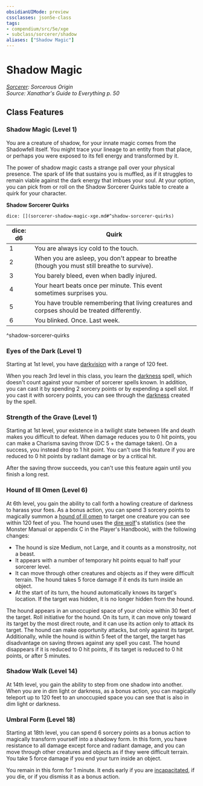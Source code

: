 ```yaml
---
obsidianUIMode: preview
cssclasses: json5e-class
tags:
- compendium/src/5e/xge
- subclass/sorcerer/shadow
aliases: ["Shadow Magic"]
---
```

# Shadow Magic
*[Sorcerer](sorcerer.md): Sorcerous Origin*  
*Source: Xanathar's Guide to Everything p. 50*  


## Class Features

### Shadow Magic (Level 1)

You are a creature of shadow, for your innate magic comes from the Shadowfell itself. You might trace your lineage to an entity from that place, or perhaps you were exposed to its fell energy and transformed by it.

The power of shadow magic casts a strange pall over your physical presence. The spark of life that sustains you is muffled, as if it struggles to remain viable against the dark energy that imbues your soul. At your option, you can pick from or roll on the Shadow Sorcerer Quirks table to create a quirk for your character.

**Shadow Sorcerer Quirks**

`dice: [](sorcerer-shadow-magic-xge.md#^shadow-sorcerer-quirks)`

| dice: d6 | Quirk |
|----------|-------|
| 1 | You are always icy cold to the touch. |
| 2 | When you are asleep, you don't appear to breathe (though you must still breathe to survive). |
| 3 | You barely bleed, even when badly injured. |
| 4 | Your heart beats once per minute. This event sometimes surprises you. |
| 5 | You have trouble remembering that living creatures and corpses should be treated differently. |
| 6 | You blinked. Once. Last week. |
^shadow-sorcerer-quirks

### Eyes of the Dark (Level 1)

Starting at 1st level, you have [darkvision](Mechanics/Rules/senses.md#Darkvision) with a range of 120 feet.

When you reach 3rd level in this class, you learn the [darkness](Mechanics/spells/darkness.md) spell, which doesn't count against your number of sorcerer spells known. In addition, you can cast it by spending 2 sorcery points or by expending a spell slot. If you cast it with sorcery points, you can see through the [darkness](Mechanics/spells/darkness.md) created by the spell.

### Strength of the Grave (Level 1)

Starting at 1st level, your existence in a twilight state between life and death makes you difficult to defeat. When damage reduces you to 0 hit points, you can make a Charisma saving throw (DC 5 + the damage taken). On a success, you instead drop to 1 hit point. You can't use this feature if you are reduced to 0 hit points by radiant damage or by a critical hit.

After the saving throw succeeds, you can't use this feature again until you finish a long rest.

### Hound of Ill Omen (Level 6)

At 6th level, you gain the ability to call forth a howling creature of darkness to harass your foes. As a bonus action, you can spend 3 sorcery points to magically summon a [hound of ill omen](Mechanics/bestiary/monstrosity/hound-of-ill-omen-xge.md) to target one creature you can see within 120 feet of you. The hound uses the [dire wolf](Mechanics/bestiary/beast/dire-wolf.md)'s statistics (see the Monster Manual or appendix C in the Player's Handbook), with the following changes:

- The hound is size Medium, not Large, and it counts as a monstrosity, not a beast.  
- It appears with a number of temporary hit points equal to half your sorcerer level.  
- It can move through other creatures and objects as if they were difficult terrain. The hound takes 5 force damage if it ends its turn inside an object.  
- At the start of its turn, the hound automatically knows its target's location. If the target was hidden, it is no longer hidden from the hound.  

The hound appears in an unoccupied space of your choice within 30 feet of the target. Roll initiative for the hound. On its turn, it can move only toward its target by the most direct route, and it can use its action only to attack its target. The hound can make opportunity attacks, but only against its target. Additionally, while the hound is within 5 feet of the target, the target has disadvantage on saving throws against any spell you cast. The hound disappears if it is reduced to 0 hit points, if its target is reduced to 0 hit points, or after 5 minutes.

### Shadow Walk (Level 14)

At 14th level, you gain the ability to step from one shadow into another. When you are in dim light or darkness, as a bonus action, you can magically teleport up to 120 feet to an unoccupied space you can see that is also in dim light or darkness.

### Umbral Form (Level 18)

Starting at 18th level, you can spend 6 sorcery points as a bonus action to magically transform yourself into a shadowy form. In this form, you have resistance to all damage except force and radiant damage, and you can move through other creatures and objects as if they were difficult terrain. You take 5 force damage if you end your turn inside an object.

You remain in this form for 1 minute. It ends early if you are [incapacitated](Mechanics/Rules/conditions.md#Incapacitated), if you die, or if you dismiss it as a bonus action.
